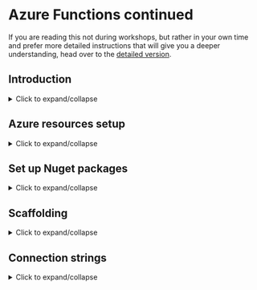 # Azure Functions continued

If you are reading this not during workshops, but rather in your own time and prefer more detailed instructions that will give you a deeper understanding, head over to the [detailed version](Detailed/README.md).

## Introduction

<details>
<summary>
    Click to expand/collapse
</summary>

In this module we will create another Azure Function, which will randomly select one of the gifts in the common storage - we will call this the "xmas tree" and that gift will be moved to our own storage - we will call it the "stocking"

</details>

## Azure resources setup

<details>
<summary>
    Click to expand/collapse
</summary>

First, we need to make sure that we have a place where we can put out gifts - a blob storage container called "stocking". For this, in Azure Portal navigate to your Storage Account, under Blob Service click Containers, add a new Container and name it "stocking":

![New blob container creation](screenshots/storage_new_container.png?raw=true "New blob container creation")

Secondly, we need to make an Azure Function, and this time, instead of HttpTrigger, we will use a Timer Trigger. Open your Azure Function App and follow those steps:

![New function creation](screenshots/functions_new_timer_01.png?raw=true "New function creation")
![Timer triggered function](screenshots/functions_new_timer_02.png?raw=true "Timer triggered function")
![Choose name and schedule](screenshots/functions_new_timer_03.png?raw=true "Choose name and schedule")

</details>

## Set up Nuget packages

<details>
<summary>
    Click to expand/collapse
</summary>

Azure Functions allow you to use external libraries from public Nuget repository - thats around 180 thousand packages that can help you solve your problems. In order to use them, we need to add a `function.proj` file to our newly created function's folder. To do so, follow these steps:

![Expand the View Files](screenshots/functions_files_01.png?raw=true "Expand the View Files")
![Add new file](screenshots/functions_files_02.png?raw=true "Add new file")
![Name it function.proj](screenshots/functions_files_03.png?raw=true "Name it function.proj")

Inside the `function.proj` file paste in the following:

```xml
<Project Sdk="Microsoft.NET.Sdk">
    <PropertyGroup>
        <TargetFramework>netstandard2.0</TargetFramework>
    </PropertyGroup>
    <ItemGroup>
        <PackageReference Include="Microsoft.Azure.Storage.Blob" Version="11.1.0" />
        <PackageReference Include="Microsoft.Azure.Storage.Common" Version="11.1.0" />
    </ItemGroup>
</Project>
```

</details>

## Scaffolding

<details>
<summary>
    Click to expand/collapse
</summary>

Before we start coding, we need to come up with a rough plan on what our function needs to do. When we put down the information textually it will go something like this:

1. Connect to the "common blob container" - let's call it the xmastree
2. Connect to the "private blob container" - this one we will call the stocking
3. List all of the blobs/gifts in xmastree
4. Choose a random gift from the list
5. "Move" it to the stocking

We have created a scaffolding code below for this function with marked places where each piece of code should go. This code would not work yet, but we will work on this. Copy the snippet below to the `run.csx` file in your function:

<div style="position: relative;">
<div style="position: absolute;height: 100%;width: 5px;padding: 16px 0;font-size: 1.22em;">
  <div style="position: absolute;top: 5em;background-color: #B71C1C;height: 5em;width: 100%;"></div>
  <div style="position: absolute;top: 13em;background-color: #1565C0;height: 10em;width: 100%;"></div>
  <div style="position: absolute;top: 24em;background-color: #1B5E20;height: 2em;width: 100%;"></div>
  <div style="position: absolute;top: 26em;background-color: #F57F17;height: 2em;width: 100%;"></div>
  <div style="position: absolute;top: 29em;background-color: #311B92;height: 3em;width: 100%;"></div>
</div>

```cs
using System;
using Microsoft.Azure.Storage;
using Microsoft.Azure.Storage.Blob;

// Connection strings for both Storage Accounts:
// The xmastree is the "common storage" of gifts
const string xmastreeStorageConnectionString = "you'll get this during the workshops";
// The stocking is your personal storage for your gift
const string stockingStorageConnectionString = "you'll paste your own connection string here";

public static void Run(TimerInfo myTimer, ILogger log)
{
    // 1. and 2. - Setup connection to both blob storages
    // Storage accounts for your storage
    var xmasTreeStorageAccount = ...
    var stockingStorageAccount = ...
    // CloudBlobClient instances for working with blobs
    var xmasTreeCloudBlobClient = ...
    var stockingCloudBlobClient = ...
    // Reference xmastree and stocking containers
    var xmasTreeCloudBlobContainer = ...
    var stockingCloudBlobContainer = ...

    // 3. List the blobs in the container.
    var giftList = xmasTreeCloudBlobContainer....
    // 4. Pick random gift
    var randomGift = giftList....

    // 5. "Move" the gift to the stocking
    var ourGift = stockingCloudBlobContainer...
    ourGift....Upload/Copy/Move....randomGift....

}
```

</div>

</details>

## Connection strings

<details>
<summary>
    Click to expand/collapse
</summary>

</details>